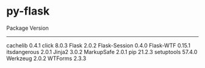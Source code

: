 # py-flask

Package       Version
------------- -------
cachelib      0.4.1
click         8.0.3
Flask         2.0.2
Flask-Session 0.4.0
Flask-WTF     0.15.1
itsdangerous  2.0.1
Jinja2        3.0.2
MarkupSafe    2.0.1
pip           21.2.3
setuptools    57.4.0
Werkzeug      2.0.2
WTForms       2.3.3
